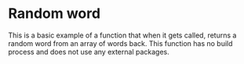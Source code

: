 # Random word

This is a basic example of a function that when it gets called, returns a random word from an array of words back. This function has no build process and does not use any external packages.
